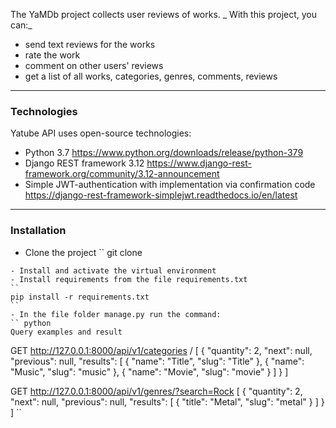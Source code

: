 The YaMDb project collects user reviews of works. 
_ With this project, you can:_
- send text reviews for the works 
- rate the work
- comment on other users' reviews
- get a list of all works, categories, genres, comments, reviews
***
### Technologies
Yatube API uses open-source technologies:
- Python 3.7 https://www.python.org/downloads/release/python-379 
- Django REST framework 3.12 https://www.django-rest-framework.org/community/3.12-announcement 
- Simple JWT-authentication with implementation via confirmation code https://django-rest-framework-simplejwt.readthedocs.io/en/latest 
***
### Installation
- Clone the project
``
git clone 
``` 
- Install and activate the virtual environment
- Install requirements from the file requirements.txt
``
pip install -r requirements.txt
`` 
- In the file folder manage.py run the command:
`` python
Query examples and result
```
GET http://127.0.0.1:8000/api/v1/categories /
[
{
"quantity": 2,
"next": null,
"previous": null,
"results": [
{
"name": "Title",
"slug": "Title"
},
{
"name": "Music",
"slug": "music"
},
{
"name": "Movie",
"slug": "movie"
}
]
}
]


GET http://127.0.0.1:8000/api/v1/genres/?search=Rock
[
{
"quantity": 2,
"next": null,
"previous": null,
"results": [
{
"title": "Metal",
"slug": "metal"
}
]
}
]
``

